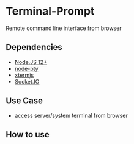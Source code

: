 # Terminal-Prompt
Remote command line interface from browser

## Dependencies

- [Node.JS 12+](https://nodejs.org/en/)
- [node-pty](https://github.com/microsoft/node-pty)
- [xtermjs](https://github.com/xtermjs/xterm.js)
- [Socket.IO](https://socket.io/)

## Use Case

- access server/system terminal from browser

## How to use


